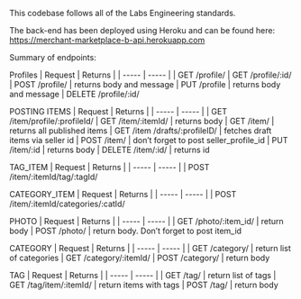 This codebase follows all of the Labs Engineering standards.

The back-end has been deployed using Heroku and can be found here: https://merchant-marketplace-b-api.herokuapp.com

Summary of endpoints:

Profiles
| Request | Returns |
| ----- | ----- |
| GET /profile/
| GET /profile/:id/
| POST /profile/ | returns body and message
| PUT /profile | returns body and message
| DELETE /profile/:id/

POSTING ITEMS
| Request | Returns |
| ----- | ----- |
| GET /item/profile/:profileId/
| GET /item/:itemId/ | returns body
| GET /item/ | returns all published items
| GET /item /drafts/:profileID/ | fetches draft items via seller id
| POST /item/ | don’t forget to post seller_profile_id
| PUT /item/:id | returns body
| DELETE /item/:id/ | returns id

TAG_ITEM
| Request | Returns |
| ----- | ----- |
| POST /item/:itemId/tag/:tagId/

CATEGORY_ITEM
| Request | Returns |
| ----- | ----- |
| POST /item/:itemId/categories/:catId/

PHOTO
| Request | Returns |
| ----- | ----- |
| GET /photo/:item_id/ | return body
| POST /photo/ | return body. Don’t forget to post item_id

CATEGORY
| Request | Returns |
| ----- | ----- |
| GET /category/ | return list of categories
| GET /category/:itemId/
| POST /category/ | return body

TAG
| Request | Returns |
| ----- | ----- |
| GET /tag/ | return list of tags
| GET /tag/item/:itemId/ | return items with tags
| POST /tag/ | return body
